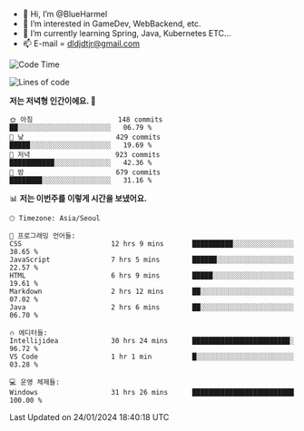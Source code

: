 - 👋 Hi, I’m @BlueHarmel
- 👀 I’m interested in GameDev, WebBackend, etc.
- 🌱 I’m currently learning Spring, Java, Kubernetes ETC...
- 📫 E-mail = dldjdtjr@gmail.com
  <!--START_SECTION:waka-->
![Code Time](http://img.shields.io/badge/Code%20Time-348%20hrs%2044%20mins-blue)

![Lines of code](https://img.shields.io/badge/%EC%A0%80%EB%8A%94%20%EC%97%AC%ED%83%9C%EA%B9%8C%EC%A7%80%20-39.8%20million%20%EC%A4%84%EC%9D%98%20%EC%BD%94%EB%93%9C%EB%A5%BC%20%EC%9E%91%EC%84%B1%ED%96%88%EC%96%B4%EC%9A%94.-blue)

**저는 저녁형 인간이에요. 🦉** 

```text
🌞 아침                     148 commits         ██░░░░░░░░░░░░░░░░░░░░░░░   06.79 % 
🌆 낮　                     429 commits         █████░░░░░░░░░░░░░░░░░░░░   19.69 % 
🌃 저녁                     923 commits         ███████████░░░░░░░░░░░░░░   42.36 % 
🌙 밤　                     679 commits         ████████░░░░░░░░░░░░░░░░░   31.16 % 
```


📊 **저는 이번주를 이렇게 시간을 보냈어요.** 

```text
🕑︎ Timezone: Asia/Seoul

💬 프로그래밍 언어들: 
CSS                      12 hrs 9 mins       ██████████░░░░░░░░░░░░░░░   38.65 % 
JavaScript               7 hrs 5 mins        ██████░░░░░░░░░░░░░░░░░░░   22.57 % 
HTML                     6 hrs 9 mins        █████░░░░░░░░░░░░░░░░░░░░   19.61 % 
Markdown                 2 hrs 12 mins       ██░░░░░░░░░░░░░░░░░░░░░░░   07.02 % 
Java                     2 hrs 6 mins        ██░░░░░░░░░░░░░░░░░░░░░░░   06.70 % 

🔥 에디터들: 
Intellijidea             30 hrs 24 mins      ████████████████████████░   96.72 % 
VS Code                  1 hr 1 min          █░░░░░░░░░░░░░░░░░░░░░░░░   03.28 % 

💻 운영 체제들: 
Windows                  31 hrs 26 mins      █████████████████████████   100.00 % 
```


 Last Updated on 24/01/2024 18:40:18 UTC
<!--END_SECTION:waka-->
<!---
BlueHarmel/BlueHarmel is a ✨ special ✨ repository because its `README.md` (this file) appears on your GitHub profile.
You can click the Preview link to take a look at your changes.
--->

